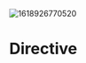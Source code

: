![1618926770520](https://user-images.githubusercontent.com/80150887/115408921-2312a680-a1a6-11eb-9884-0ac67c76495e.png)
# Directive
